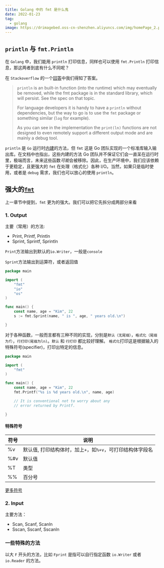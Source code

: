 ```yaml
---
title: Golang 中的 fmt 是什么鬼
date: 2022-01-23
tag:
  - golang
image: https://drimagebed.oss-cn-shenzhen.aliyuncs.com/img/homePage_2.png
---
```


## `println` 与 `fmt.Println`

在 `Golang` 中，我们能用 `println` 打印信息，同样也可以使用 `fmt.Println` 打印信息，那这两者到底有什么不同呢？

在 `Stackoverflow` 的一个[回答](https://stackoverflow.com/a/14680373)中我们得知了答案。

> `println` is an built-in function (into the runtime) which may eventually be removed, while the fmt package is in the standard library, which will persist. See the spec on that topic.
>
> For language developers it is handy to have a `println` without dependencies, but the way to go is to use the `fmt` package or something similar (`log` for example).
>
> As you can see in the implementation the `print(ln)` functions are not designed to even remotely support a different output mode and are mainly a debug tool.

`println` 是 `Go` 运行时[内建](<(https://go.dev/ref/spec#Bootstrapping)>)的方法，但 `fmt` 这是 Go 团队实现的一个标准库输入输出库。在文档中也指出，这些内建的方法 Go 团队并不保证它们会一直呆在运行时里，极端而言，未来这些函数*可能*会被移除。因此，在生产环境中，我们应该依赖于更稳定，且更强大的 `fmt` 在处理（格式化）各种 I/O。当然，如果只是临时使用，或者是 `debug` 需求，我们也可以放心的使用 `println`。

## 强大的[`fmt`](https://pkg.go.dev/fmt#Println)

上一章节中提到，`fmt` 更为的强大。我们可以把它先拆分成两部分来看

### 1. Output

主要（常用）的方法:

- Print, Printf, Println
- Sprint, Sprintf, Sprintln

`Print`方法输出到默认的`io.Writer`，一般是`console`

`Sprint`方法输出到运算符，或者返回值

```go
package main

import (
	"fmt"
	"io"
	"os"
)

func main() {
	const name, age = "Kim", 22
	s := fmt.Sprint(name, " is ", age, " years old.\n")

}
```

对于各种函数，一般而言都有三种不同的实现，分别是`默认（无尾缀）`，`格式化（尾缀为f）`，`行打印(尾缀为ln)`。`默认` 和 `行打印` 都比较好理解。
`格式化`打印这是根据输入的特殊符号(specifier)，打印出特定的信息。

```go
package main

import (
	"fmt"
)

func main() {
	const name, age = "Kim", 22
	fmt.Printf("%s is %d years old.\n", name, age)

	// It is conventional not to worry about any
	// error returned by Printf.

}
```

#### 特殊符号

| 符号 | 说明                                                       |
| ---- | ---------------------------------------------------------- |
| %v   | 默认值, 打印结构体时，加上`+`，如`%+v`，可打印结构体字段名 |
| %#v  | 默认值                                                     |
| %T   | 类型                                                       |
| %%   | 百分号                                                     |

[更多符号](https://pkg.go.dev/fmt#Printf)

### 2. Input

主要方法：

- Scan, Scanf, Scanln
- Sscan, Sscanf, Sscanln

### 一些特殊的方法

以大 `F` 开头的方法，比如 `Fprint` 是指可以自行指定函数 `io.Writer` 或者 `io.Reader` 的方法。
